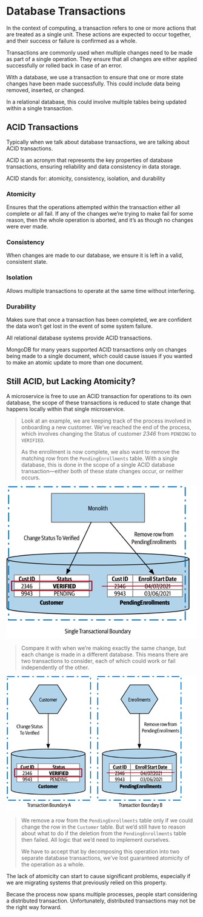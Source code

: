 # Database Transactions

In the context of computing, a transaction refers to one or more actions that are treated as a single unit. These actions are expected to occur together, and their success or failure is confirmed as a whole.

Transactions are commonly used when multiple changes need to be made as part of a single operation. They ensure that all changes are either applied successfully or rolled back in case of an error.

With a database, we use a transaction to ensure that one or more state changes have been made successfully. This could include data being removed, inserted, or changed. 

In a relational database, this could involve multiple tables being updated within a single transaction.


## ACID Transactions

Typically when we talk about database transactions, we are talking about ACID transactions.

ACID is an acronym that represents the key properties of database transactions, ensuring reliability and data consistency in data storage.

ACID stands for: atomicity, consistency, isolation, and durability

### Atomicity

Ensures that the operations attempted within the transaction either all complete or all fail. If any of the changes we’re trying to make fail for some reason, then the whole operation is aborted, and it’s as though no changes were ever made.

### Consistency

When changes are made to our database, we ensure it is left in a valid, consistent state.

### Isolation

Allows multiple transactions to operate at the same time without interfering.

### Durability

Makes sure that once a transaction has been completed, we are confident the data won’t get lost in the event of some system failure.

All relational database systems provide ACID transactions.

MongoDB for many years supported ACID transactions only on changes being made to a single document, which could cause issues if you wanted to make an atomic update to more than one document.


## Still ACID, but Lacking Atomicity?

A microservice is free to use an ACID transaction for operations to its own database, the scope of these transactions is reduced to state change that happens locally within that single microservice.

> Look at an example, we are keeping track of the process involved in onboarding a new customer. We’ve reached the end of the process, which involves changing the Status of customer *2346* from `PENDING` to `VERIFIED`.
>
> As the enrollment is now complete, we also want to remove the matching row from the `PendingEnrollments` table. With a single database, this is done in the scope of a single ACID database transaction—either both of these state changes occur, or neither occurs.

![](images/single-trans.png)

> Compare it with when we’re making exactly the same change, but each change is made in a different database. This means there are two transactions to consider, each of which could work or fail independently of the other.

![](images/multi-trans.png)

> We remove a row from the `PendingEnrollments` table only if we could change the row in the `Customer` table. But we’d still have to reason about what to do if the deletion from the `PendingEnrollments` table then failed. All logic that we’d need to implement ourselves.
>
> We have to accept that by decomposing this operation into two separate database transactions, we’ve lost guaranteed atomicity of the operation as a whole.

The lack of atomicity can start to cause significant problems, especially if we are migrating systems that previously relied on this property.

Becase the process now spans multiple processes, people start considering a distributed transaction. Unfortunately, distributed transactions may not be the right way forward.
